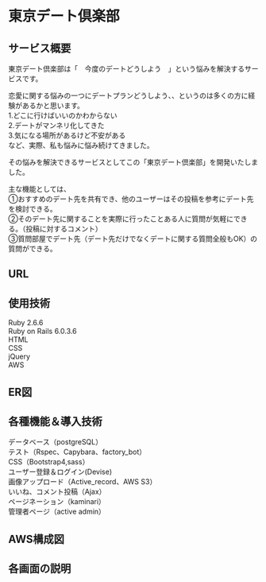 # 東京デート倶楽部

## サービス概要
東京デート倶楽部は「　今度のデートどうしよう　」という悩みを解決するサービスです。  

恋愛に関する悩みの一つにデートプランどうしよう、、というのは多くの方に経験があるかと思います。  
1.どこに行けばいいのかわからない  
2.デートがマンネリ化してきた  
3.気になる場所があるけど不安がある    
など、実際、私も悩みに悩み続けてきました。

その悩みを解決できるサービスとしてこの「東京デート倶楽部」を開発いたしました。

主な機能としては、  
①おすすめのデート先を共有でき、他のユーザーはその投稿を参考にデート先を検討できる。  
②そのデート先に関することを実際に行ったことある人に質問が気軽にできる。（投稿に対するコメント）  
③質問部屋でデート先（デート先だけでなくデートに関する質問全般もOK）の質問ができる。  


## URL


## 使用技術
Ruby 2.6.6  
Ruby on Rails 6.0.3.6  
HTML  
CSS  
jQuery  
AWS 

## ER図


## 各種機能＆導入技術
データベース（postgreSQL）  
テスト（Rspec、Capybara、factory_bot）  
CSS（Bootstrap4,sass）  
ユーザー登録＆ログイン(Devise)  
画像アップロード（Active_record、AWS S3）  
いいね、コメント投稿（Ajax）  
ページネーション（kaminari）  
管理者ページ（active admin）  

## AWS構成図

## 各画面の説明
